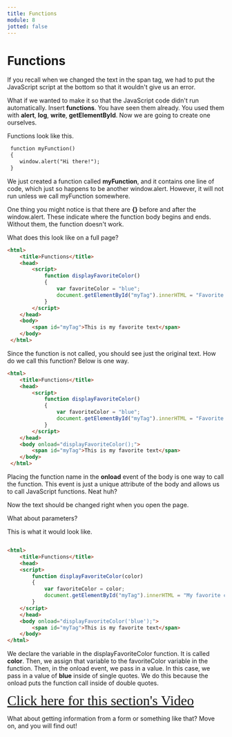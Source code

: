 ```yaml
---
title: Functions
module: 8
jotted: false
---
```


# Functions

If you recall when we changed the text in the span tag, we had to put the JavaScript script at the bottom so that it wouldn't give us an error.

What if we wanted to make it so that the JavaScript code didn't run automatically. Insert **functions**. You have seen them already. You used them with **alert**, **log**, **write**, **getElementById**. Now we are going to create one ourselves. 

Functions look like this.

```html
 function myFunction()
 {
    window.alert("Hi there!");
 }
```

We just created a function called **myFunction**, and it contains one line of code, which just so happens to be another window.alert. However, it will not run unless we call myFunction somewhere.

One thing you might notice is that there are **{}** before and after the window.alert. These indicate where the function body begins and ends. Without them, the function doesn't work.

What does this look like on a full page?

```html
<html>
    <title>Functions</title>
    <head>
        <script>
            function displayFavoriteColor()
            {
                var favoriteColor = "blue";
                document.getElementById("myTag").innerHTML = "Favorite Color " + favoriteColor;
            }       
        </script>
    </head>
    <body>
        <span id="myTag">This is my favorite text</span>
    </body>
 </html>
```

Since the function is not called, you should see just the original text. How do we call this function? Below is one way.

```html
<html>
    <title>Functions</title>
    <head>
        <script>
            function displayFavoriteColor()
            {
                var favoriteColor = "blue";
                document.getElementById("myTag").innerHTML = "Favorite Color " + favoriteColor;
            }       
        </script>
    </head>
    <body onload="displayFavoriteColor();">
        <span id="myTag">This is my favorite text</span>
    </body>
 </html>
```

Placing the function name in the **onload** event of the body is one way to call the function. This event is just a unique attribute of the body and allows us to call JavaScript functions. Neat huh?

Now the text should be changed right when you open the page.

What about parameters?

This is what it would look like.
```html

<html>
    <title>Functions</title>
    <head>
    <script>
        function displayFavoriteColor(color)
        {
            var favoriteColor = color;
            document.getElementById("myTag").innerHTML = "My favorite color is " + favoriteColor;
        }
    </script>
    </head>
    <body onload="displayFavoriteColor('blue');">
        <span id="myTag">This is my favorite text</span>
    </body>
</html>
 ```
We declare the variable in the displayFavoriteColor function.  It is called **color**.  Then, we assign that variable to the favoriteColor variable in the function.  Then, in the onload event, we pass in a value.  In this case, we pass in a value of **blue** inside of single quotes.  We do this because the onload puts the function call inside of double quotes.

<a href="https://umontana.zoom.us/recording/share/sz49Mo_gSf4OpcLglaydz2rrKTFj0iRYKA-yNT1OtuKwIumekTziMw" target="_new" style="font-family:Ariel; font-size:32px;">Click here for this section's Video</a>

What about getting information from a form or something like that? Move on, and you will find out!

